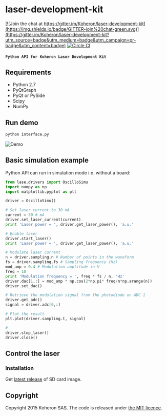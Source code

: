 # laser-development-kit

[![Join the chat at https://gitter.im/Koheron/laser-development-kit](https://img.shields.io/badge/GITTER-join%20chat-green.svg)](https://gitter.im/Koheron/laser-development-kit?utm_source=badge&utm_medium=badge&utm_campaign=pr-badge&utm_content=badge) [![Circle CI](https://circleci.com/gh/Koheron/laser-development-kit.svg?style=shield)](https://circleci.com/gh/Koheron/laser-development-kit)

#### `Python API for Koheron Laser Development Kit`

## Requirements

* Python 2.7
* PyQtGraph
* PyQt or PySide 
* Scipy
* NumPy

## Run demo

```sh
python interface.py
```

![Demo](https://cloud.githubusercontent.com/assets/1735094/9765362/317e8212-5714-11e5-8480-ab3e311260c9.gif)

## Basic simulation example

Python API can run in simulation mode i.e. without a board:

```python
from lase.drivers import OscilloSimu
import numpy as np
import matplotlib.pyplot as plt

driver = OscilloSimu()

# Set laser current to 30 mA
current = 30 # mA
driver.set_laser_current(current)
print 'Laser power = ', driver.get_laser_power(), 'a.u.'

# Enable laser
driver.start_laser()
print 'Laser power = ', driver.get_laser_power(), 'a.u.'

# Modulate laser current
n = driver.sampling.n # Number of points in the waveform
fs = driver.sampling.fs # Sampling frequency (Hz)
mod_amp = 0.4 # Modulation amplitude in V
freq = 10
print 'Modulation frequency = ', freq * fs / n, 'Hz'
driver.dac[1,:] = mod_amp * np.cos(2*np.pi* freq/n*np.arange(n))
driver.set_dac()

# Retrieve the modulation signal from the photodiode on ADC 1
driver.get_adc()
signal = driver.adc[0,:]

# Plot the result
plt.plot(driver.sampling.t, signal)

#
driver.stop_laser()
driver.close()

```

## Control the laser

### Installation

Get [latest release](https://github.com/Koheron/zynq-sdk/releases/download/v0.1-beta.7/oscillo.img) of SD card image.

## Copyright

Copyright 2015 Koheron SAS. The code is released under [the MIT licence](https://github.com/Koheron/laser-development-kit/blob/master/LICENSE).

